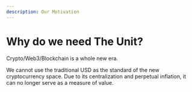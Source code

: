 ```yaml
---
description: Our Motivation
---
```


# Why do we need The Unit?

Crypto/Web3/Blockchain is a whole new era.&#x20;

We cannot use the traditional USD as the standard of the new cryptocurrency space. Due to its centralization and perpetual inflation, it can no longer serve as a measure of value.
